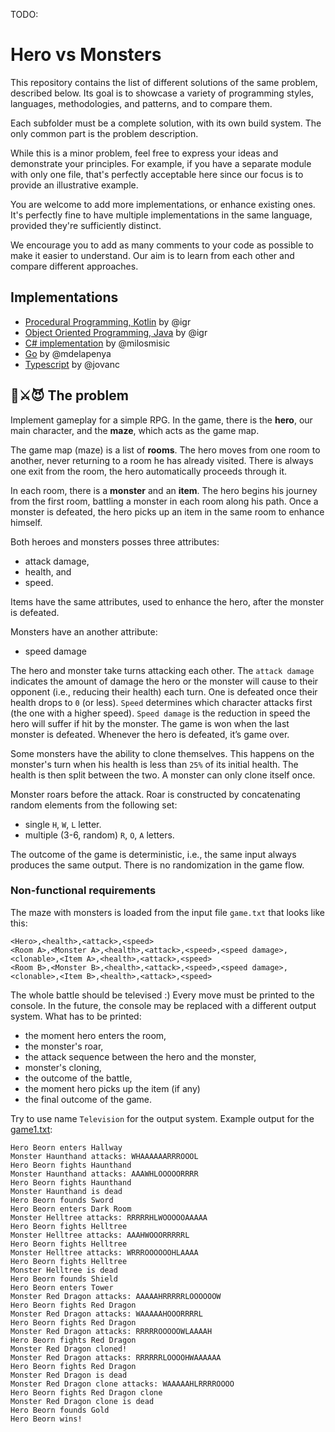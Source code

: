 TODO:

# Hero vs Monsters

This repository contains the list of different solutions of the same problem, described below. Its goal is to showcase a variety of programming styles, languages, methodologies, and patterns, and to compare them.

Each subfolder must be a complete solution, with its own build system. The only common part is the problem description.

While this is a minor problem, feel free to express your ideas and demonstrate your principles. For example, if you have a separate module with only one file, that's perfectly acceptable here since our focus is to provide an illustrative example.

You are welcome to add more implementations, or enhance existing ones. It's perfectly fine to have multiple implementations in the same language, provided they're sufficiently distinct.

We encourage you to add as many comments to your code as possible to make it easier to understand. Our aim is to learn from each other and compare different approaches.

## Implementations

- [Procedural Programming, Kotlin](pp-kotlin/README.md) by @igr
- [Object Oriented Programming, Java](simple-oop-java/README.md) by @igr
- [C# implementation](c-sharp-extensions/README.md) by @milosmisic
- [Go](go/README.md) by @mdelapenya
- [Typescript](typescript/README.md) by @jovanc

## 🤴⚔️😈 The problem

Implement gameplay for a simple RPG. In the game, there is the **hero**, our main character, and the **maze**, which acts as the game map.

The game map (maze) is a list of **rooms**. The hero moves from one room to another, never returning to a room he has already visited. There is always one exit from the room, the hero automatically proceeds through it.

In each room, there is a **monster** and an **item**. The hero begins his journey from the first room, battling a monster in each room along his path. Once a monster is defeated, the hero picks up an item in the same room to enhance himself.

Both heroes and monsters posses three attributes:

- attack damage,
- health, and
- speed.

Items have the same attributes, used to enhance the hero, after the monster is defeated.

Monsters have an another attribute:

- speed damage

The hero and monster take turns attacking each other. The `attack damage` indicates the amount of damage the hero or the monster will cause to their opponent (i.e., reducing their health) each turn. One is defeated once their health drops to `0` (or less). `Speed` determines which character attacks first (the one with a higher speed). `Speed damage` is the reduction in speed the hero will suffer if hit by the monster. The game is won when the last monster is defeated. Whenever the hero is defeated, it’s game over.

Some monsters have the ability to clone themselves. This happens on the monster's turn when his health is less than `25%` of its initial health. The health is then split between the two. A monster can only clone itself once.

Monster roars before the attack. Roar is constructed by concatenating random elements from the following set:

- single `H`, `W`, `L` letter.
- multiple (3-6, random) `R`, `O`, `A` letters.

The outcome of the game is deterministic, i.e., the same input always produces the same output. There is no randomization in the game flow.

### Non-functional requirements

The maze with monsters is loaded from the input file `game.txt` that looks like this:

```
<Hero>,<health>,<attack>,<speed>
<Room A>,<Monster A>,<health>,<attack>,<speed>,<speed damage>,<clonable>,<Item A>,<health>,<attack>,<speed>
<Room B>,<Monster B>,<health>,<attack>,<speed>,<speed damage>,<clonable>,<Item B>,<health>,<attack>,<speed>
```

The whole battle should be televised :) Every move must be printed to the console. In the future, the console may be replaced with a different output system. What has to be printed:

- the moment hero enters the room,
- the monster's roar,
- the attack sequence between the hero and the monster,
- monster's cloning,
- the outcome of the battle,
- the moment hero picks up the item (if any)
- the final outcome of the game.

Try to use name `Television` for the output system. Example output for the [game1.txt](game1.txt):

```plaintext
Hero Beorn enters Hallway
Monster Haunthand attacks: WHAAAAAARRROOOL
Hero Beorn fights Haunthand
Monster Haunthand attacks: AAAWHLOOOOORRRR
Hero Beorn fights Haunthand
Monster Haunthand is dead
Hero Beorn founds Sword
Hero Beorn enters Dark Room
Monster Helltree attacks: RRRRRHLWOOOOOAAAAA
Hero Beorn fights Helltree
Monster Helltree attacks: AAAHWOOORRRRRL
Hero Beorn fights Helltree
Monster Helltree attacks: WRRROOOOOOHLAAAA
Hero Beorn fights Helltree
Monster Helltree is dead
Hero Beorn founds Shield
Hero Beorn enters Tower
Monster Red Dragon attacks: AAAAAHRRRRRLOOOOOOW
Hero Beorn fights Red Dragon
Monster Red Dragon attacks: WAAAAAHOOORRRRL
Hero Beorn fights Red Dragon
Monster Red Dragon attacks: RRRRROOOOOWLAAAAH
Hero Beorn fights Red Dragon
Monster Red Dragon cloned!
Monster Red Dragon attacks: RRRRRRLOOOOHWAAAAAA
Hero Beorn fights Red Dragon
Monster Red Dragon is dead
Monster Red Dragon clone attacks: WAAAAAHLRRRROOOO
Hero Beorn fights Red Dragon clone
Monster Red Dragon clone is dead
Hero Beorn founds Gold
Hero Beorn wins!
```
